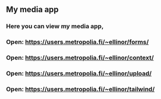 ## My media app

### Here you can view my media app,
### Open: https://users.metropolia.fi/~ellinor/forms/

### Open: https://users.metropolia.fi/~ellinor/context/

### Open: https://users.metropolia.fi/~ellinor/upload/

### Open: https://users.metropolia.fi/~ellinor/tailwind/
